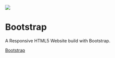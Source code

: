 ![](https://img.shields.io/github/license/SubhanRaj/Bootstrap)

# Bootstrap 

A Responsive HTML5 Website build with Bootstrap.

[Bootstrap](https://getbootstrap.com/)